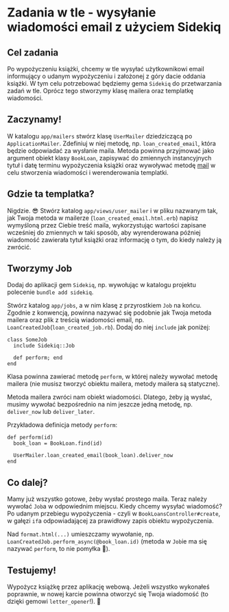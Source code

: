 # Zadania w tle - wysyłanie wiadomości email z użyciem Sidekiq
## Cel zadania

Po wypożyczeniu książki, chcemy w tle wysyłać użytkownikowi email informujący o udanym wypożyczeniu i założonej z góry dacie oddania książki. W tym celu potrzebować będziemy gema `Sidekiq` do przetwarzania zadań w tle. Oprócz tego stworzymy klasę mailera oraz templatkę wiadomości.

## Zaczynamy!

W katalogu `app/mailers` stwórz klasę `UserMailer` dziedziczącą po `ApplicationMailer`. Zdefiniuj w niej metodę, np. `loan_created_email`, która będzie odpowiadać za wysłanie maila. Metoda powinna przyjmować jako argument obiekt klasy `BookLoan`, zapisywać do zmiennych instancyjnych tytuł i datę terminu wypożyczenia książki oraz wywoływać metodę [mail](https://api.rubyonrails.org/v7.0.4.2/classes/ActionMailer/Base.html#method-i-mail) w celu stworzenia wiadomości i werenderowania templatki.

## Gdzie ta templatka?

Nigdzie. 😎
Stwórz katalog `app/views/user_mailer` i w pliku nazwanym tak, jak Twoja metoda w mailerze (`loan_created_email.html.erb`) napisz wymyśloną przez Ciebie treść maila, wykorzystując wartości zapisane wcześniej do zmiennych w taki sposób, aby wyrenderowana później wiadomość zawierała tytuł książki oraz informację o tym, do kiedy należy ją zwrócić.

## Tworzymy Job

Dodaj do aplikacji gem `Sidekiq`, np. wywołując w katalogu projektu polecenie `bundle add sidekiq`.

Stwórz katalog `app/jobs`, a w nim klasę z przyrostkiem `Job` na końcu. Zgodnie z konwencją, powinna nazywać się podobnie jak Twoja metoda mailera oraz plik z treścią wiadomości email, np. `LoanCreatedJob`(`loan_created_job.rb`). Dodaj do niej `include` jak poniżej:
```
class SomeJob
  include Sidekiq::Job

  def perform; end
end
```
Klasa powinna zawierać metodę `perform`, w której należy wywołać metodę mailera (nie musisz tworzyć obiektu mailera, metody mailera są statyczne).

Metoda mailera zwróci nam obiekt wiadomości. Dlatego, żeby ją wysłać, musimy wywołać bezpośrednio na nim jeszcze jedną metodę, np. `deliver_now` lub `deliver_later`.

Przykładowa definicja metody `perform`:
```
def perform(id)
  book_loan = BookLoan.find(id)

  UserMailer.loan_created_email(book_loan).deliver_now
end
```

## Co dalej?

Mamy już wszystko gotowe, żeby wysłać prostego maila. Teraz należy wywołać `Job`a w odpowiednim miejscu. Kiedy chcemy wysyłać wiadomość? Po udanym przebiegu wypożyczenia - czyli w `BookLoansController#create`, w gałęzi `if`a odpowiadającej za prawidłowy zapis obiektu wypożyczenia.

Nad `format.html(...)` umieszczamy wywołanie, np. `LoanCreatedJob.perform_async(@book_loan.id)` (metoda w `Job`ie ma się nazywać `perform`, to nie pomyłka 🙂).

## Testujemy!
Wypożycz książkę przez aplikację webową. Jeżeli wszystko wykonałeś poprawnie, w nowej karcie powinna otworzyć się Twoja wiadomość (to dzięki gemowi `letter_opener`!). 👏
